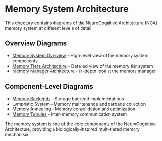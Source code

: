 # Memory System Architecture

This directory contains diagrams of the NeuroCognitive Architecture (NCA) memory system at different levels of detail.

## Overview Diagrams

- [Memory System Overview](./overview.md) - High-level view of the memory system components
- [Memory Tiers Architecture](./tiers.md) - Detailed view of the memory tier system
- [Memory Manager Architecture](./manager.md) - In-depth look at the memory manager

## Component-Level Diagrams

- [Memory Backends](./backends.md) - Storage backend implementations
- [Lymphatic System](./lymphatic.md) - Memory maintenance and garbage collection
- [Memory Annealing](./annealing.md) - Memory consolidation and optimization
- [Memory Tubules](./tubules.md) - Inter-memory communication system

The memory system is one of the core components of the NeuroCognitive Architecture, providing a biologically-inspired multi-tiered memory mechanism.
